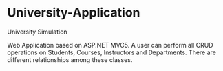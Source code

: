 # University-Application
University Simulation

Web Application based on ASP.NET MVC5. A user can perform all CRUD operations on Students, Courses, Instructors and Departments. There are different relationships among these classes.
